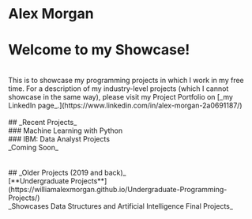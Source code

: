 # Alex Morgan
# Welcome to my Showcase!
<br/>
This is to showcase my programming projects in which I work in my free time.
For a description of my industry-level projects (which I cannot showcase in the same way), please visit my Project Portfolio on [_my LinkedIn page_.](https://www.linkedin.com/in/alex-morgan-2a0691187/)
<br/>
<br/>
## _Recent Projects_
<br/>
### Machine Learning with Python
<br/>
### IBM: Data Analyst Projects
<br/>
_Coming Soon_
<br/>
<br/>
<br/>
## _Older Projects (2019 and back)_
<br/>
[**Undergraduate Projects**](https://williamalexmorgan.github.io/Undergraduate-Programming-Projects/)
<br/>
_Showcases Data Structures and Artificial Intelligence Final Projects_
